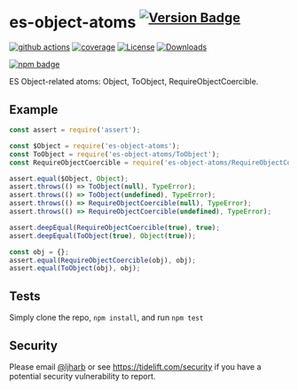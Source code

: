 # es-object-atoms <sup>[![Version Badge][npm-version-svg]][package-url]</sup>

[![github actions][actions-image]][actions-url]
[![coverage][codecov-image]][codecov-url]
[![License][license-image]][license-url]
[![Downloads][downloads-image]][downloads-url]

[![npm badge][npm-badge-png]][package-url]

ES Object-related atoms: Object, ToObject, RequireObjectCoercible.

## Example

```js
const assert = require('assert');

const $Object = require('es-object-atoms');
const ToObject = require('es-object-atoms/ToObject');
const RequireObjectCoercible = require('es-object-atoms/RequireObjectCoercible');

assert.equal($Object, Object);
assert.throws(() => ToObject(null), TypeError);
assert.throws(() => ToObject(undefined), TypeError);
assert.throws(() => RequireObjectCoercible(null), TypeError);
assert.throws(() => RequireObjectCoercible(undefined), TypeError);

assert.deepEqual(RequireObjectCoercible(true), true);
assert.deepEqual(ToObject(true), Object(true));

const obj = {};
assert.equal(RequireObjectCoercible(obj), obj);
assert.equal(ToObject(obj), obj);
```

## Tests
Simply clone the repo, `npm install`, and run `npm test`

## Security

Please email [@ljharb](https://github.com/ljharb) or see https://tidelift.com/security if you have a potential security vulnerability to report.

[package-url]: https://npmjs.org/package/es-object-atoms
[npm-version-svg]: https://versionbadg.es/ljharb/es-object-atoms.svg
[deps-svg]: https://david-dm.org/ljharb/es-object-atoms.svg
[deps-url]: https://david-dm.org/ljharb/es-object-atoms
[dev-deps-svg]: https://david-dm.org/ljharb/es-object-atoms/dev-status.svg
[dev-deps-url]: https://david-dm.org/ljharb/es-object-atoms#info=devDependencies
[npm-badge-png]: https://nodei.co/npm/es-object-atoms.png?downloads=true&stars=true
[license-image]: https://img.shields.io/npm/l/es-object-atoms.svg
[license-url]: LICENSE
[downloads-image]: https://img.shields.io/npm/dm/es-object.svg
[downloads-url]: https://npm-stat.com/charts.html?package=es-object-atoms
[codecov-image]: https://codecov.io/gh/ljharb/es-object-atoms/branch/main/graphs/badge.svg
[codecov-url]: https://app.codecov.io/gh/ljharb/es-object-atoms/
[actions-image]: https://img.shields.io/endpoint?url=https://github-actions-badge-u3jn4tfpocch.runkit.sh/ljharb/es-object-atoms
[actions-url]: https://github.com/ljharb/es-object-atoms/actions
